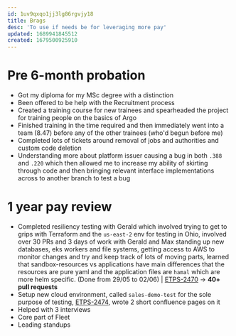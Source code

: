 ```yaml
---
id: 1uv9qxqo1jj3lg86rgvjy18
title: Brags
desc: 'To use if needs be for leveraging more pay'
updated: 1689941845512
created: 1679500925910
---
```


# Pre 6-month probation
- Got my diploma for my MSc degree with a distinction
- Been offered to be help with the Recruitment process
- Created a training course for new trainees and spearheaded the project for training people on the basics of Argo
- Finished training in the time required and then immediately went into a team (8.47) before any of the other trainees (who'd begun before me)
- Completed lots of tickets around removal of jobs and authorities and custom code deletion
- Understanding more about platform issuer causing a bug in both `.388` and `.220` which then allowed me to increase my ability of skirting through code and then bringing relevant interface implementations across to another branch to test a bug

# 1 year pay review
- Completed resiliency testing with Gerald which involved trying to get to grips with Terraform and the `us-east-2` env for testing in Ohio, involved over 30 PRs and 3 days of work with Gerald and Max standing up new databases, eks workers and file systems, getting access to AWS to monitor changes and try and keep track of lots of moving parts, learned that sandbox-resources vs applications have main differences that the resources are pure yaml and the application files are `hamal` which are more helm specific. (Done from 29/05 to 02/06) | [ETPS-2470](https://jira.apak.com/browse/ETPS-2470) -> **40+ pull requests**
- Setup new cloud environment, called `sales-demo-test` for the sole purpose of testing, [ETPS-2474](https://jira.apak.com/browse/ETPS-2474), wrote 2 short confluence pages on it
- Helped with 3 interviews
- Core part of Fleet
- Leading standups